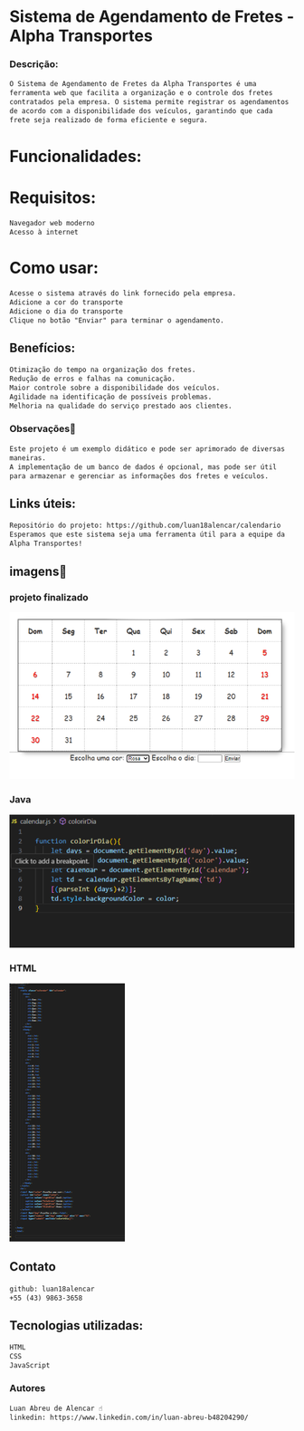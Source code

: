 
# Sistema de Agendamento de Fretes - Alpha Transportes
### Descrição:

    O Sistema de Agendamento de Fretes da Alpha Transportes é uma ferramenta web que facilita a organização e o controle dos fretes contratados pela empresa. O sistema permite registrar os agendamentos de acordo com a disponibilidade dos veículos, garantindo que cada frete seja realizado de forma eficiente e segura.

# Funcionalidades:

# Requisitos:

    Navegador web moderno
    Acesso à internet

# Como usar:

    Acesse o sistema através do link fornecido pela empresa.
    Adicione a cor do transporte
    Adicione o dia do transporte 
    Clique no botão "Enviar" para terminar o agendamento.


## Benefícios:

    Otimização do tempo na organização dos fretes.
    Redução de erros e falhas na comunicação.
    Maior controle sobre a disponibilidade dos veículos.
    Agilidade na identificação de possíveis problemas.
    Melhoria na qualidade do serviço prestado aos clientes.

### Observações👀

    Este projeto é um exemplo didático e pode ser aprimorado de diversas maneiras.
    A implementação de um banco de dados é opcional, mas pode ser útil para armazenar e gerenciar as informações dos fretes e veículos.

## Links úteis:

    Repositório do projeto: https://github.com/luan18alencar/calendario
    Esperamos que este sistema seja uma ferramenta útil para a equipe da Alpha Transportes!


## imagens📸

### projeto finalizado

<img src ="projeto.png">

### Java
<img src ="java.png">

### HTML
<img src ="html.png">



## Contato
    github: luan18alencar
    +55 (43) 9863-3658

## Tecnologias utilizadas:

    HTML
    CSS
    JavaScript

### Autores 

    Luan Abreu de Alencar ☝️
    linkedin: https://www.linkedin.com/in/luan-abreu-b48204290/
